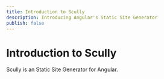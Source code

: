 ```yaml
---
title: Introduction to Scully
description: Introducing Angular's Static Site Generator
publish: false
---
```


# Introduction to Scully

Scully is an Static Site Generator for Angular.
